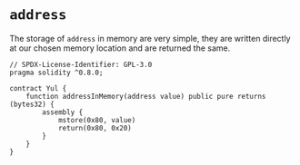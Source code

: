 # `address`

The storage of `address` in memory are very simple, they are written directly at our chosen memory location and are returned the same.

```solidity
// SPDX-License-Identifier: GPL-3.0
pragma solidity ^0.8.0;

contract Yul {
    function addressInMemory(address value) public pure returns (bytes32) {
        assembly {
            mstore(0x80, value)
            return(0x80, 0x20)
        }
    }
}
```
